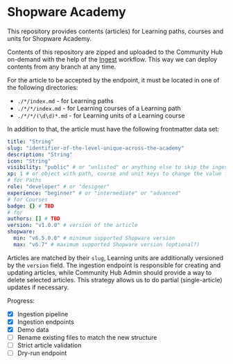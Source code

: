 # Shopware Academy

This repository provides contents (articles) for Learning paths, courses and units for Shopware Academy.

Contents of this repository are zipped and uploaded to the Community Hub on-demand with the help of the [Ingest](./github/workflows/ingest.yml) workflow. This way we can deploy contents from any branch at any time.

For the article to be accepted by the endpoint, it must be located in one of the following directories:
- `./*/index.md` - for Learning paths
- `./*/*/index.md` - for Learning courses of a Learning path
- `./*/*/(\d\d)*.md` - for Learning units of a Learning course

In addition to that, the article must have the following frontmatter data set:

```yaml
title: "String"
slug: "identifier-of-the-level-unique-across-the-academy"
description: "String"
icon: "String"
visibility: "public" # or "unlisted" or anything else to skip the ingestion
xp: 1 # or object with path, course and unit keys to change the value for all sublevels
# for Paths
role: "developer" # or "designer"
experience: "beginner" # or "intermediate" or "advanced"
# for Courses
badge: {} # TBD
# for 
authors: [] # TBD
version: "v1.0.0" # version of the article
shopware:
  min: "v6.5.0.0" # minimum supported Shopware version
  max: "v6.7" # maximum supported Shopware version (optional?)
```

Articles are matched by their `slug`, Learning units are additionally versioned by the `version` field. The ingestion endpoint is responsible for creating and updating articles, while Community Hub Admin should provide a way to delete selected articles. This strategy allows us to do partial (single-article) updates if necessary.

Progress:
- [X] Ingestion pipeline
- [X] Ingestion endpoints
- [X] Demo data
- [ ] Rename existing files to match the new structure
- [ ] Strict article validation
- [ ] Dry-run endpoint